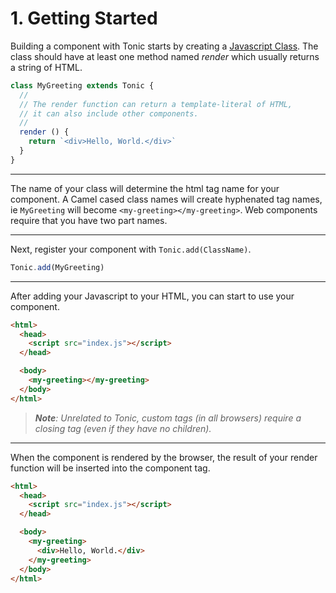 # 1. Getting Started

Building a component with Tonic starts by creating a [Javascript Class][0].
The class should have at least one method named *render* which usually returns
a string of HTML.

```js
class MyGreeting extends Tonic {
  //
  // The render function can return a template-literal of HTML,
  // it can also include other components.
  //
  render () {
    return `<div>Hello, World.</div>`
  }
}
```

---

The name of your class will determine the html tag name for your component. A
Camel cased class names will create hyphenated tag names, ie `MyGreeting` will
become `<my-greeting></my-greeting>`. Web components require that you have two
part names.

---

Next, register your component with `Tonic.add(ClassName)`.

```js
Tonic.add(MyGreeting)
```

---

After adding your Javascript to your HTML, you can start to use your component.

```html
<html>
  <head>
    <script src="index.js"></script>
  </head>

  <body>
    <my-greeting></my-greeting>
  </body>
</html>
```

> <i><b>Note</b>: Unrelated to Tonic, custom tags (in all browsers) require a
> closing tag (even if they have no children).</i>

---

When the component is rendered by the browser, the result of your render
function will be inserted into the component tag.

```html
<html>
  <head>
    <script src="index.js"></script>
  </head>

  <body>
    <my-greeting>
      <div>Hello, World.</div>
    </my-greeting>
  </body>
</html>
```

[0]:https://developer.mozilla.org/en-US/docs/Web/JavaScript/Reference/Classes
[1]:https://developer.mozilla.org/en-US/docs/Web/JavaScript/Reference/Template_literals
[2]:https://caniuse.com/#search=domcontentloaded
